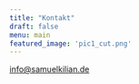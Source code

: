 ```yaml
---
title: "Kontakt"
draft: false
menu: main
featured_image: 'pic1_cut.png'
---
```


info@samuelkilian.de